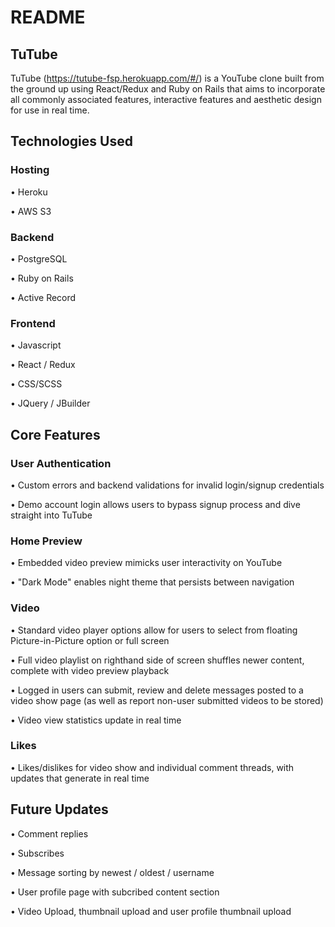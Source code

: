 # README

## TuTube

TuTube (https://tutube-fsp.herokuapp.com/#/) is a YouTube clone built from the ground up using React/Redux and Ruby on Rails that aims to incorporate all commonly associated features, interactive features and aesthetic design for use in real time. 

## Technologies Used

### Hosting 

• Heroku

• AWS S3

### Backend 

• PostgreSQL

• Ruby on Rails

• Active Record

### Frontend 

• Javascript

• React / Redux

• CSS/SCSS

• JQuery / JBuilder

## Core Features

### User Authentication
• Custom errors and backend validations for invalid login/signup credentials 

• Demo account login allows users to bypass signup process and dive straight into TuTube

### Home Preview
• Embedded video preview mimicks user interactivity on YouTube

• "Dark Mode" enables night theme that persists between navigation

### Video 
• Standard video player options allow for users to select from floating Picture-in-Picture option or full screen

• Full video playlist on righthand side of screen shuffles newer content, complete with video preview playback

• Logged in users can submit, review and delete messages posted to a video show page (as well as report non-user submitted videos to be stored)

• Video view statistics update in real time

### Likes 

• Likes/dislikes for video show and individual comment threads, with updates that generate in real time


## Future Updates

• Comment replies

• Subscribes

• Message sorting by newest / oldest / username

• User profile page with subcribed content section

• Video Upload, thumbnail upload and user profile thumbnail upload




